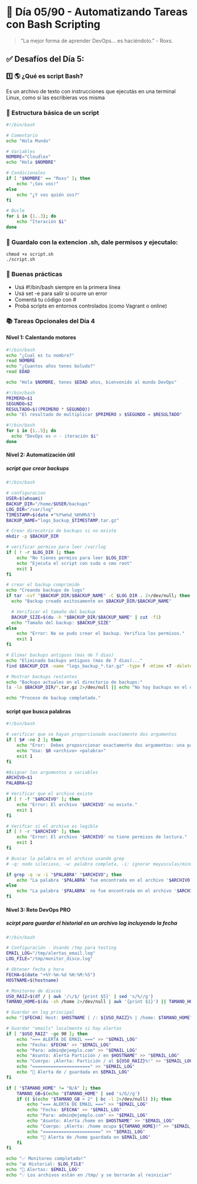 # 📅 Día 05/90 - Automatizando Tareas con Bash Scripting

> "La mejor forma de aprender DevOps... es haciéndolo." - Roxs.

## ✅ Desafíos del Día 5:

### 1️⃣ 🌎 ¿Qué es script Bash?

Es un archivo de texto con instrucciones que ejecutás en una terminal Linux, como si las escribieras vos misma

### 🔁 Estructura básica de un script

```bash
#!/bin/bash

# Comentario
echo "Hola Mundo"

# Variables
NOMBRE="Cloudlex"
echo "Hola $NOMBRE"

# Condicionales
if [ "$NOMBRE" == "Roxs" ]; then
    echo "¡Sos vos!"
else
    echo "¿Y vos quién sos?"
fi

# Bucle
for i in {1..3}; do
    echo "Iteración $i"
done
```

### 📌 Guardalo con la extencion .sh, dale permisos y ejecutalo:

```text
chmod +x script.sh
./script.sh
```

### 🧪 Buenas prácticas

- Usá #!/bin/bash siempre en la primera línea
- Usá set -e para salir si ocurre un error
- Comentá tu código con #
- Probá scripts en entornos controlados (como Vagrant o online)

### 📚 Tareas Opcionales del Día 4

#### Nivel 1: Calentando motores

```bash
#!/bin/bash
echo "¿Cual es tu nombre?"
read NOMBRE
echo "¿Cuantos años tenes boludo?"
read EDAD

echo "Hola $NOMBRE, tenes $EDAD años, bienvenido al mundo DevOps"
```

```bash
#!/bin/bash
PRIMERO=$1
SEGUNDO=$2
RESULTADO=$((PRIMERO * SEGUNDO))
echo "El resultado de multiplicar $PRIMERO x $SEGUNDO = $RESULTADO"
```

```bash
#!/bin/bash
for i in {1..5}; do
  echo "DevOps es 🔥 - iteración $i"
done
```

#### Nivel 2: Automatización útil

##### script que crear backups

```bash
#!/bin/bash

# configuracion
USER=$(whoami)
BACKUP_DIR="/home/$USER/backups"
LOG_DIR="/var/log"
TIMESTAMP=$(date +"%Y%m%d_%H%M%S")
BACKUP_NAME="logs_backup_$TIMESTAMP.tar.gz"

# Crear direcotrio de backups si no existe
mkdir -p $BACKUP_DIR

# verificar permiso para leer /var/log
if [ ! -r $LOG_DIR ]; then
    echo "No tienes permiso para leer $LOG_DIR"
    echo "Ejecuta el script con sudo o cmo root"
    exit 1
fi

# crear el backup comprimido
echo "Creando backupo de logs"
if tar -cvf "$BACKUP_DIR/$BACKUP_NAME" -C $LOG_DIR . 2>/dev/null; then
  echo "Backup creado exitosamente en $BACKUP_DIR/$BACKUP_NAME"

  # Verificar el tamaño del backup
  BACKUP_SIZE=$(du -h "$BACKUP_DIR/$BACKUP_NAME" | cut -f1)
  echo "Tamaño del backup: $BACKUP_SIZE"
else
    echo "Error: No se pudo crear el backup. Verifica los permisos."
    exit 1
fi

# Elimar backups antiguos (mas de 7 dias)
echo "Eliminado backups antiguos (mas de 7 dias)..."
find $BACKUP_DIR -name "logs_backup_*.tar.gz" -type f -mtime +7 -delete

# Mostrar backups restantes
echo "Backups actuales en el directorio de backups:"
ls -la $BACKUP_DIR/*.tar.gz 2>/dev/null || echo "No hay backups en el directorio."

echo "Proceso de backup completado."
```

#### script que busca palabras

```bash
#!/bin/bash

# verificar que se hayan proporcionado exactamente dos argumentos
if [ $# -ne 2 ]; then
    echo "Eror:  Debes proposrcionar exactamente dos argumentos: una palabra y un archivo."
    echo "Uso: $0 <archivo> <palabra>"
    exit 1
fi

#Asignar los argumentos a variables
ARCHIVO=$1
PALABRA=$2

# Verificar que el archivo existe
if [ ! -f "$ARCHIVO" ]; then
    echo "Error: El archivo '$ARCHIVO' no existe."
    exit 1
fi

# Verifcar si el archivo es legible
if [ ! -r "$ARCHIVO" ]; then
    echo "Error: El archivo '$ARCHIVO' no tiene permisos de lectura."
    exit 1
fi

# Buscar la palabra en el archivo usando grep
# -q: nodo silecioso, -w: palabra completa, -i: ignorar mayusculas/minusculas

if grep -q -w -i "$PALABRA" "$ARCHIVO"; then
    echo "La palabra '$PALABRA' fue encontrada en el archivo '$ARCHIVO'."
else
    echo "La palabra '$PALABRA' no fue encontrada en el archivo '$ARCHIVO'."
fi
```

#### Nivel 3: Reto DevOps PRO

##### scirpt para guardar el historial en un archivo log incluyendo la fecha

```bash
#!/bin/bash

# Configuración - Usando /tmp para testing
EMAIL_LOG="/tmp/alertas_email.log"
LOG_FILE="/tmp/monitor_disco.log"

# Obtener fecha y hora
FECHA=$(date "+%Y-%m-%d %H:%M:%S")
HOSTNAME=$(hostname)

# Monitoreo de discos
USO_RAIZ=$(df / | awk '/\/$/ {print $5}' | sed 's/%//g')
TAMANO_HOME=$(du -sh /home 2>/dev/null | awk '{print $1}') || TAMANO_HOME="N/A"

# Guardar en log principal
echo "[$FECHA] Host: $HOSTNAME | /: ${USO_RAIZ}% | /home: $TAMANO_HOME" >> "$LOG_FILE"

# Guardar "emails" localmente si hay alertas
if [ "$USO_RAIZ" -ge 90 ]; then
    echo "=== ALERTA DE EMAIL ===" >> "$EMAIL_LOG"
    echo "Fecha: $FECHA" >> "$EMAIL_LOG"
    echo "Para: admin@ejemplo.com" >> "$EMAIL_LOG"
    echo "Asunto: Alerta Partición / en $HOSTNAME" >> "$EMAIL_LOG"
    echo "Cuerpo: ¡Alerta: Partición / al ${USO_RAIZ}%!" >> "$EMAIL_LOG"
    echo "======================" >> "$EMAIL_LOG"
    echo "📧 Alerta de / guardada en $EMAIL_LOG"
fi

if [ "$TAMANO_HOME" != "N/A" ]; then
    TAMANO_GB=$(echo "$TAMANO_HOME" | sed 's/G//g')
    if (( $(echo "$TAMANO_GB > 2" | bc -l 2>/dev/null) )); then
        echo "=== ALERTA DE EMAIL ===" >> "$EMAIL_LOG"
        echo "Fecha: $FECHA" >> "$EMAIL_LOG"
        echo "Para: admin@ejemplo.com" >> "$EMAIL_LOG"
        echo "Asunto: Alerta /home en $HOSTNAME" >> "$EMAIL_LOG"
        echo "Cuerpo: ¡Alerta: /home ocupa ${TAMANO_HOME}!" >> "$EMAIL_LOG"
        echo "======================" >> "$EMAIL_LOG"
        echo "📧 Alerta de /home guardada en $EMAIL_LOG"
    fi
fi

echo "✅ Monitoreo completado!"
echo "📊 Historial: $LOG_FILE"
echo "📧 Alertas: $EMAIL_LOG"
echo "💡 Los archivos están en /tmp/ y se borrarán al reiniciar"
```
